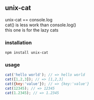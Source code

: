 ## unix-cat

unix-cat == console.log<br>
cat() is less work than console.log()<br>
this one is for the lazy cats

### installation

    npm install unix-cat

### usage
```javascript
cat('hello world'); // => hello world
cat([1,2,3]); // => [1,2,3]
cat({key:'value'}); // => {key:'value'}
cat(12345); // => 12345
cat(1.2345); // => 1.2345
``` 